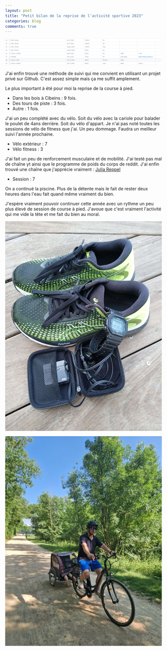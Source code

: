 ```yaml
---
layout: post
title: "Petit bilan de la reprise de l'activité sportive 2023"
categories: blog
comments: true
---
```


![project gh](https://github.com/homeostasie/bouquins/raw/master/_pics/blog/2024/sport.png)

J'ai enfin trouvé une méthode de suivi qui me convient en utilisant un projet privé sur Github. C'est assez simple mais ça me suffit amplement. 

Le plus important à été pour moi la reprise de la course à pied. 

- Dans les bois à Cibeins : 9 fois.
- Des tours de piste : 3 fois. 
- Autre : 1 fois.

J'ai un peu complété avec du vélo. Soit du vélo avec la cariole pour balader le poulet de 4ans derrière. Soit du vélo d'appart. Je n'ai pas noté toutes les sessions de vélo de fitness que j'ai. Un peu dommage. Faudra un meilleur suivi l'année prochaine. 

- Vélo extérieur : 7
- Vélo fitness : 3

J'ai fait un peu de renforcement musculaire et de mobilité. J'ai testé pas mal de chaîne yt ainsi que le programme de poids du corps de reddit. J'ai enfin trouvé une chaîne que j'apprécie vraiment : [Julia Reppel](https://www.youtube.com/@julia.reppel)

- Session : 7

On a continué la piscine. Plus de la détente mais le fait de rester deux heures dans l'eau fait quand même vraiment du bien. 

J'espère vraiment pouvoir continuer cette année avec un rythme un peu plus élevé de session de course à pied. J'avoue que c'est vraiment l'activité qui me vide la tête et me fait du bien au moral.

![course](https://github.com/homeostasie/bouquins/raw/master/_pics/blog/2024/sport-course.jpg)

![vélo](https://github.com/homeostasie/bouquins/raw/master/_pics/blog/2024/sport-velo.jpg)